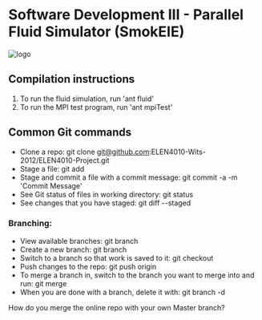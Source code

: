 Software Development III - Parallel Fluid Simulator (SmokEIE)
=============================================================

![logo](http://s17.postimage.org/6za72q2gv/Logo.png)

Compilation instructions
------------------------

1. To run the fluid simulation, run 'ant fluid'
2. To run the MPI test program, run 'ant mpiTest'

Common Git commands
-------------------
* Clone a repo: git clone git@github.com:ELEN4010-Wits-2012/ELEN4010-Project.git
* Stage a file: git add <file>
* Stage and commit a file with a commit message: git commit -a -m 'Commit Message'
* See Git status of files in working directory: git status
* See changes that you have staged: git diff --staged

### Branching:
* View available branches: git branch
* Create a new branch: git branch <Branch name>
* Switch to a branch so that work is saved to it: git checkout <Branch name>
* Push changes to the repo: git push origin <Branch name>
* To merge a branch in, switch to the branch you want to merge into and run: git merge <Branch name>
* When you are done with a branch, delete it with: git branch -d <Branch name>

How do you merge the online repo with your own Master branch?

